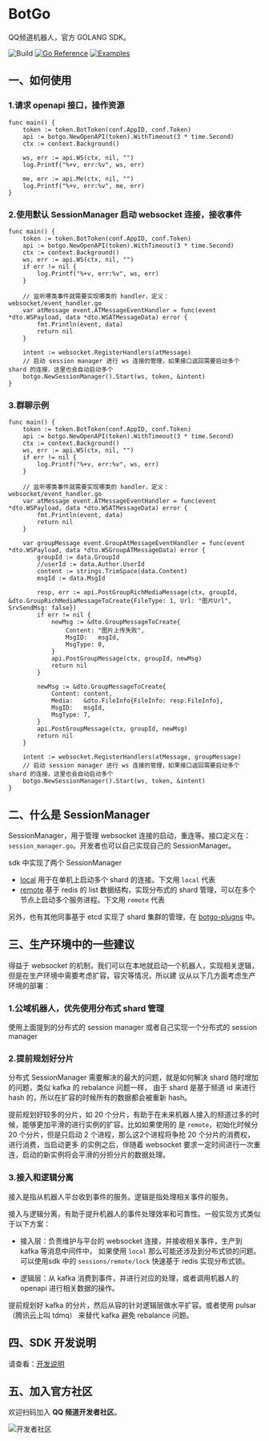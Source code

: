 # BotGo

QQ频道机器人，官方 GOLANG SDK。

![Build](https://github.com/tencent-connect/botgo/actions/workflows/build.yml/badge.svg)
[![Go Reference](https://pkg.go.dev/badge/github.com/tencent-connect/botgo.svg)](https://pkg.go.dev/github.com/tencent-connect/botgo)
[![Examples](https://img.shields.io/badge/BotGo-examples-yellowgreen)](https://github.com/tencent-connect/botgo/tree/master/examples)


## 一、如何使用

### 1.请求 openapi 接口，操作资源

```golang
func main() {
    token := token.BotToken(conf.AppID, conf.Token)
    api := botgo.NewOpenAPI(token).WithTimeout(3 * time.Second)
    ctx := context.Background()

    ws, err := api.WS(ctx, nil, "")
    log.Printf("%+v, err:%v", ws, err)
    
    me, err := api.Me(ctx, nil, "")
    log.Printf("%+v, err:%v", me, err)
}
```

### 2.使用默认 SessionManager 启动 websocket 连接，接收事件

```golang
func main() {
    token := token.BotToken(conf.AppID, conf.Token)
    api := botgo.NewOpenAPI(token).WithTimeout(3 * time.Second)
    ctx := context.Background()
    ws, err := api.WS(ctx, nil, "")
    if err != nil {
        log.Printf("%+v, err:%v", ws, err)
    }

    // 监听哪类事件就需要实现哪类的 handler，定义：websocket/event_handler.go
    var atMessage event.ATMessageEventHandler = func(event *dto.WSPayload, data *dto.WSATMessageData) error {
		fmt.Println(event, data)
		return nil
	}
    
    intent := websocket.RegisterHandlers(atMessage)
    // 启动 session manager 进行 ws 连接的管理，如果接口返回需要启动多个 shard 的连接，这里也会自动启动多个
    botgo.NewSessionManager().Start(ws, token, &intent)
}
```

### 3.群聊示例

```golang
func main() {
    token := token.BotToken(conf.AppID, conf.Token)
    api := botgo.NewOpenAPI(token).WithTimeout(3 * time.Second)
    ctx := context.Background()
    ws, err := api.WS(ctx, nil, "")
    if err != nil {
        log.Printf("%+v, err:%v", ws, err)
    }

    // 监听哪类事件就需要实现哪类的 handler，定义：websocket/event_handler.go
    var atMessage event.ATMessageEventHandler = func(event *dto.WSPayload, data *dto.WSATMessageData) error {
		fmt.Println(event, data)
		return nil
	}

	var groupMessage event.GroupAtMessageEventHandler = func(event *dto.WSPayload, data *dto.WSGroupATMessageData) error {
		groupId := data.GroupId
		//userId := data.Author.UserId
		content := strings.TrimSpace(data.Content)
		msgId := data.MsgId

		resp, err := api.PostGroupRichMediaMessage(ctx, groupId, &dto.GroupRichMediaMessageToCreate{FileType: 1, Url: "图片Url", SrvSendMsg: false})
		if err != nil {
            newMsg := &dto.GroupMessageToCreate{
				Content: "图片上传失败",
				MsgID:   msgId,
				MsgType: 0,
			}
		    api.PostGroupMessage(ctx, groupId, newMsg)
			return nil
		}

		newMsg := &dto.GroupMessageToCreate{
			Content: content,
			Media:   &dto.FileInfo{FileInfo: resp.FileInfo},
			MsgID:   msgId,
			MsgType: 7,
		}
		api.PostGroupMessage(ctx, groupId, newMsg)
		return nil
	}

    intent := websocket.RegisterHandlers(atMessage, groupMessage)
    // 启动 session manager 进行 ws 连接的管理，如果接口返回需要启动多个 shard 的连接，这里也会自动启动多个
    botgo.NewSessionManager().Start(ws, token, &intent)
}
```

## 二、什么是 SessionManager

SessionManager，用于管理 websocket 连接的启动，重连等。接口定义在：`session_manager.go`。开发者也可以自己实现自己的 SessionManager。

sdk 中实现了两个 SessionManager

- [local](./sessions/local/local.go) 用于在单机上启动多个 shard 的连接。下文用 `local` 代表
- [remote](./sessions/remote/remote.go) 基于 redis 的 list 数据结构，实现分布式的 shard 管理，可以在多个节点上启动多个服务进程。下文用 `remote` 代表

另外，也有其他同事基于 etcd 实现了 shard 集群的管理，在 [botgo-plugns](https://github.com/tencent-connect/botgo-plugins) 中。

## 三、生产环境中的一些建议

得益于 websocket 的机制，我们可以在本地就启动一个机器人，实现相关逻辑，但是在生产环境中需要考虑扩容，容灾等情况，所以建
议从以下几方面考虑生产环境的部署：

### 1.公域机器人，优先使用分布式 shard 管理

使用上面提到的分布式的 session manager 或者自己实现一个分布式的 session manager

### 2.提前规划好分片

分布式 SessionManager 需要解决的最大的问题，就是如何解决 shard 随时增加的问题，类似 kafka 的 rebalance 问题一样，
由于 shard 是基于频道 id 来进行 hash 的，所以在扩容的时候所有的数据都会被重新 hash。

提前规划好较多的分片，如 20 个分片，有助于在未来机器人接入的频道过多的时候，能够更加平滑的进行实例的扩容。比如如果使用的
是 `remote`，初始化时候分 20 个分片，但是只启动 2 个进程，那么这2个进程将争抢 20 个分片的消费权，进行消费，当启动更多
的实例之后，伴随着 websocket 要求一定时间进行一次重连，启动的新实例将会平滑的分担分片的数据处理。

### 3.接入和逻辑分离

接入是指从机器人平台收到事件的服务。逻辑是指处理相关事件的服务。

接入与逻辑分离，有助于提升机器人的事件处理效率和可靠性。一般实现方式类似于以下方案：

- 接入层：负责维护与平台的 websocket 连接，并接收相关事件，生产到 kafka 等消息中间件中。
  如果使用 `local` 那么可能还涉及到分布式锁的问题。可以使用sdk 中的 `sessions/remote/lock` 快速基于 redis 实现分布式锁。

- 逻辑层：从 kafka 消费到事件，并进行对应的处理，或者调用机器人的 openapi 进行相关数据的操作。

提前规划好 kafka 的分片，然后从容的针对逻辑层做水平扩容。或者使用 pulsar（腾讯云上叫 tdmq） 来替代 kafka 避免 rebalance 问题。

## 四、SDK 开发说明

请查看：[开发说明](./DEVELOP.md)

## 五、加入官方社区

欢迎扫码加入 **QQ 频道开发者社区**。

![开发者社区](https://mpqq.gtimg.cn/privacy/qq_guild_developer.png)
